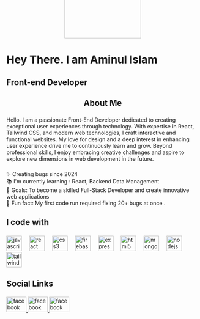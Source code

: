 <div align="center">

  <img height="200" src="https://i.ibb.co/DQMGvZg/Screenshot-94.png" style="margin-top: -150px; position: relative; z-index: 1;" />
</div>

###

<h1 align="left">Hey There. I am Aminul Islam</h1>

###

<h2 align="left">Front-end Developer</h2>

###

<h2 align="center">About Me</h2>

###

<p align="left">Hello. I am a passionate Front-End Developer dedicated to creating exceptional user experiences through technology. With expertise in React, Tailwind CSS, and modern web technologies, I craft interactive and functional websites. My love for design and a deep interest in enhancing user experience drive me to continuously learn and grow. Beyond professional skills, I enjoy embracing creative challenges and aspire to explore new dimensions in web development in the future.</p>

###

<p align="left">✨ Creating bugs since  2024<br>📚 I'm currently learning : React, Backend Data Management<br>🎯 Goals: To become a skilled Full-Stack Developer and create innovative web applications<br>🎲 Fun fact: My first code run required fixing 20+ bugs at once .</p>

###

<h2 align="left">I code with</h2>

###

<div align="left">
  <img src="https://cdn.jsdelivr.net/gh/devicons/devicon/icons/javascript/javascript-original.svg" height="40" alt="javascript logo"  />
  <img width="12" />
  <img src="https://cdn.jsdelivr.net/gh/devicons/devicon/icons/react/react-original.svg" height="40" alt="react logo"  />
  <img width="12" />
  <img src="https://cdn.jsdelivr.net/gh/devicons/devicon/icons/css3/css3-original.svg" height="40" alt="css3 logo"  />
  <img width="12" />
  <img src="https://cdn.jsdelivr.net/gh/devicons/devicon/icons/firebase/firebase-plain.svg" height="40" alt="firebase logo"  />
  <img width="12" />
  <img src="https://cdn.jsdelivr.net/gh/devicons/devicon/icons/express/express-original.svg" height="40" alt="express logo"  />
  <img width="12" />
  <img src="https://cdn.jsdelivr.net/gh/devicons/devicon/icons/html5/html5-original.svg" height="40" alt="html5 logo"  />
  <img width="12" />
  <img src="https://cdn.jsdelivr.net/gh/devicons/devicon/icons/mongodb/mongodb-original.svg" height="40" alt="mongodb logo"  />
  <img width="12" />
  <img src="https://cdn.jsdelivr.net/gh/devicons/devicon/icons/nodejs/nodejs-original.svg" height="40" alt="nodejs logo"  />
  <img width="12" />
  <img src="https://cdn.jsdelivr.net/gh/devicons/devicon/icons/tailwindcss/tailwindcss-original-wordmark.svg" height="40" alt="tailwindcss logo"  />
</div>

###

<h2 align="left">Social Links</h2>

###

<div align="left">
  <a href="https://www.facebook.com/AminulislamShowrov12" target="_blank">
    <img src="https://raw.githubusercontent.com/maurodesouza/profile-readme-generator/master/src/assets/icons/social/facebook/default.svg" width="52" height="40" alt="facebook logo"  />
  </a>
    <a href="https://www.instagram.com/aminul_islam_showrov/" target="_blank">
    <img src="https://i.ibb.co/9HX4bYS/Instagram-logo-in-a-circle-PNG.png" width="52" height="40" alt="facebook logo"  />
  </a> 
    <a href="https://www.linkedin.com/in/md-aminul-islam-showrov/" target="_blank">
    <img src="https://i.ibb.co/1sPFwFm/cz-Nmcy1wcml2-YXRl-L3-Jhd3-Bpe-GVs-X2lt-YWdlcy93-ZWJza-XRl-X2-Nvbn-Rlbn-Qvb-HIvdjk4-Mi1k-My0x-MC5wbm.jpg" width="52" height="40" alt="facebook logo"  />
  </a>
</div>

###



###

